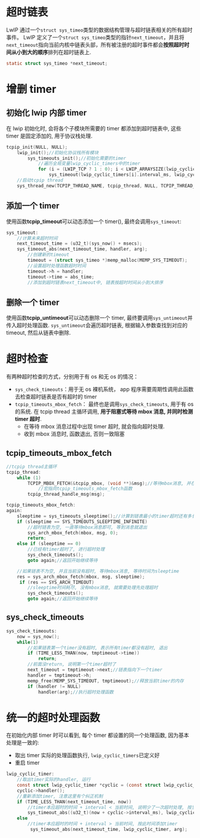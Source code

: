 # 超时链表

LwIP 通过一个`struct sys_timeo`类型的数据结构管理与超时链表相关的所有超时事件。
LwIP 定义了一个`struct sys_timeo`类型的指针`next_timeout`，并且将`next_timeout`指向当前内核中链表头部，所有被注册的超时事件都会**按照超时时间从小到大的顺序**排列在超时链表上.

```c
static struct sys_timeo *next_timeout;
```

# 增删 timer

## 初始化 lwip 内部 timer

在 lwip 初始化时, 会将各个子模块所需要的 timer 都添加到超时链表中, 这些 timer 是固定添加的, 用于协议栈处理.

```c
tcpip_init(NULL, NULL);
    lwip_init();//初始化协议栈所有模块
        sys_timeouts_init();//初始化需要的timer
            //遍历全局变量lwip_cyclic_timers中的timer
            for (i = (LWIP_TCP ? 1 : 0); i < LWIP_ARRAYSIZE(lwip_cyclic_timers); i++)
                sys_timeout(lwip_cyclic_timers[i].interval_ms, lwip_cyclic_timer...);//添加到超时链表中
    //启动tcpip thread
    sys_thread_new(TCPIP_THREAD_NAME, tcpip_thread, NULL, TCPIP_THREAD_STACKSIZE, TCPIP_THREAD_PRIO);
```

## 添加一个 timer

使用函数**tcpip_timeout**可以动态添加一个 timer(), 最终会调用`sys_timeout`:

```c
sys_timeout:
    //计算未来超时时间
    next_timeout_time = (u32_t)(sys_now() + msecs);
    sys_timeout_abs(next_timeout_time, handler, arg);
        //创建新的timeout
        timeout = (struct sys_timeo *)memp_malloc(MEMP_SYS_TIMEOUT);
        //设置超时处理函数超时时间
        timeout->h = handler;
        timeout->time = abs_time;
        //添加到超时链表next_timeout中, 链表按超时时间从小到大排序
```

## 删除一个 timer

使用函数**tcpip_untimeout**可以动态删除一个 timer, 最终要调用`sys_untimeout`并传入超时处理函数.
`sys_untimeout`会遍历超时链表, 根据输入参数查找到对应的 timeout, 然后从链表中删除.

# 超时检查

有两种超时检查的方式，分别用于有 os 和无 os 的情况：

- `sys_check_timeouts`：用于无 os 裸机系统， app 程序需要周期性调用此函数去检查超时链表是否有超时的 timer
- `tcpip_timeouts_mbox_fetch`： 最终也是调用`sys_check_timeouts`, 用于有 os 的系统. 在 tcpip thread 主循环调用, **用于阻塞式等待 mbox 消息, 并同时检测 timer 超时**.
  - 在等待 mbox 消息过程中出现 timer 超时, 就会指向超时处理.
  - 收到 mbox 消息时, 函数退出, 否则一致阻塞

## tcpip_timeouts_mbox_fetch

```c
//tcpip thread主循环
tcpip_thread:
    while (1)
        TCPIP_MBOX_FETCH(&tcpip_mbox, (void **)&msg);//等待mbox消息, 并在等待时处理超时
            //宏指向tcpip_timeouts_mbox_fetch函数
        tcpip_thread_handle_msg(msg);

tcpip_timeouts_mbox_fetch:
again:
    sleeptime = sys_timeouts_sleeptime();//计算到链表最小的timer超时还有多长时间
    if (sleeptime == SYS_TIMEOUTS_SLEEPTIME_INFINITE)
        //超时链表为空, 一直等待mbox消息即可, 等到消息就退出
        sys_arch_mbox_fetch(mbox, msg, 0);
        return;
    else if (sleeptime == 0)
        //已经有timer超时了, 进行超时处理
        sys_check_timeouts();
        goto again;//返回开始继续等待

    //如果链表不为空, 并且当前没有超时, 等待mbox消息, 等待时间为sleeptime
    res = sys_arch_mbox_fetch(mbox, msg, sleeptime);
     if (res == SYS_ARCH_TIMEOUT)
        //sleeptime时间耗尽, 没有mbox消息, 就需要处理先处理超时
        sys_check_timeouts();
        goto again;//返回开始继续等待
```

## sys_check_timeouts

```c
sys_check_timeouts:
    now = sys_now();
    while(1)
        //如果链表第一个timer没有超时, 表示所有timer都没有超时, 退出
        if (TIME_LESS_THAN(now, tmptimeout->time))
            return;
        //前面没return, 说明第一个timer超时了
        next_timeout = tmptimeout->next;//链表指向下一个timer
        handler = tmptimeout->h;
        memp_free(MEMP_SYS_TIMEOUT, tmptimeout);//释放当前timer的内存
        if (handler != NULL)
            handler(arg);//执行超时处理函数
```

# 统一的超时处理函数

在初始化内部 timer 时可以看到, 每个 timer 都设置的同一个处理函数, 因为基本处理是一致的:

- 取出 timer 实际的处理函数执行, `lwip_cyclic_timers`已定义好
- 重启 timer

```c
lwip_cyclic_timer:
    //取出timer实际的handler, 运行
    const struct lwip_cyclic_timer *cyclic = (const struct lwip_cyclic_timer *)arg;
    cyclic->handler();
    //重新添加timer, 注意这里有个纠正机制
    if (TIME_LESS_THAN(next_timeout_time, now))
        //timer本应超时的时间 + interval < 当前时间, 说明少了一次超时处理, 按当前时间计算下一次超时时间
        sys_timeout_abs((u32_t)(now + cyclic->interval_ms), lwip_cyclic_timer, arg);
    else
        //timer本应超时的时间 + interval > 当前时间, 按此时间添加timer
         sys_timeout_abs(next_timeout_time, lwip_cyclic_timer, arg);
```
